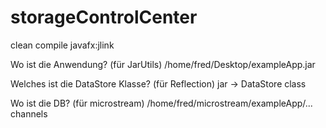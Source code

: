 # storageControlCenter

clean compile javafx:jlink


Wo ist die Anwendung? (für JarUtils)
/home/fred/Desktop/exampleApp.jar

Welches ist die DataStore Klasse? (für Reflection)
jar -> DataStore class

Wo ist die DB? (für microstream)
/home/fred/microstream/exampleApp/... channels





